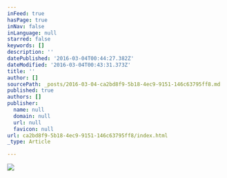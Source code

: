 ```yaml
---
inFeed: true
hasPage: true
inNav: false
inLanguage: null
starred: false
keywords: []
description: ''
datePublished: '2016-03-04T00:44:27.382Z'
dateModified: '2016-03-04T00:43:31.373Z'
title: ''
author: []
sourcePath: _posts/2016-03-04-ca2bd8f9-5b18-4ec9-9151-146c63795ff8.md
published: true
authors: []
publisher:
  name: null
  domain: null
  url: null
  favicon: null
url: ca2bd8f9-5b18-4ec9-9151-146c63795ff8/index.html
_type: Article

---
```

![](https://the-grid-user-content.s3-us-west-2.amazonaws.com/92cc933f-5038-4ecc-8200-aaa4fa72c758.jpg)